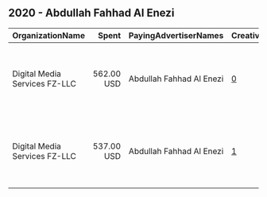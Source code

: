 ## 2020 - Abdullah Fahhad Al Enezi 
|OrganizationName|Spent|PayingAdvertiserNames|CreativeUrls|Impressions|Genders|AgeBrackets|CountryCodes|BillingAddresses|CandidateBallotInformation|
|:---|---:|:---|:---|---:|:---|:---|:---|:---|:---|
|Digital Media Services FZ-LLC|562.00 USD|Abdullah Fahhad Al Enezi|[0](https://www.snap.com/political-ads/asset/d13abb2bc56ba821daadeaa136f0bf422422425378058c3dc85bdaeff2aeb303?mediaType=mp4)|464,573||21+|kuwait|"Media City, Knowledge Village, Choueiri Group Building,Dubai ,251589 - Dubai - U.A.E,AE"|Abdullah Fahhad Al Enezi|
|Digital Media Services FZ-LLC|537.00 USD|Abdullah Fahhad Al Enezi|[1](https://www.snap.com/political-ads/asset/47febeb9ef557b47aed1bdf0321db3fc53f37c7054ec6073aa08ed00e67eb1ef?mediaType=mp4)|443,238||21+|kuwait|"Media City, Knowledge Village, Choueiri Group Building,Dubai ,251589 - Dubai - U.A.E,AE"|Abdullah Fahhad Al Enezi|

